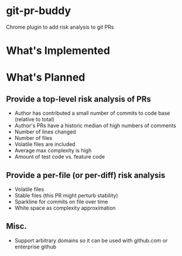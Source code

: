 # git-pr-buddy
Chrome plugin to add risk analysis to git PRs

What's Implemented
==================

What's Planned
==============

Provide a top-level risk analysis of PRs
----------------------------------------
  * Author has contributed a small number of commits to code base (relative to total)
  * Author's PRs have a historic median of high numbers of comments
  * Number of lines changed
  * Number of files
  * Volatile files are included
  * Average max complexity is high
  * Amount of test code vs. feature code

Provide a per-file (or per-diff) risk analysis
----------------------------------------------
  * Volatile files
  * Stable files (this PR might perturb stability)
  * Sparkline for commits on file over time
  * White space as complexity approximation

Misc.
-----
  * Support arbitrary domains so it can be used with github.com or enterprise github
